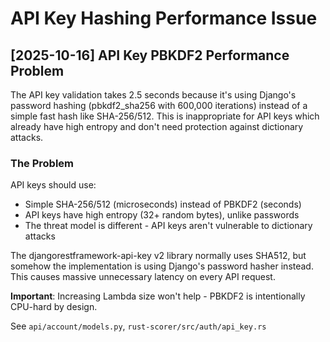 # API Key Hashing Performance Issue

## [2025-10-16] API Key PBKDF2 Performance Problem

The API key validation takes 2.5 seconds because it's using Django's password hashing (pbkdf2_sha256 with 600,000 iterations) instead of a simple fast hash like SHA-256/512. This is inappropriate for API keys which already have high entropy and don't need protection against dictionary attacks.

### The Problem

API keys should use:
- Simple SHA-256/512 (microseconds) instead of PBKDF2 (seconds)
- API keys have high entropy (32+ random bytes), unlike passwords
- The threat model is different - API keys aren't vulnerable to dictionary attacks

The djangorestframework-api-key v2 library normally uses SHA512, but somehow the implementation is using Django's password hasher instead. This causes massive unnecessary latency on every API request.

**Important**: Increasing Lambda size won't help - PBKDF2 is intentionally CPU-hard by design.

See `api/account/models.py`, `rust-scorer/src/auth/api_key.rs`